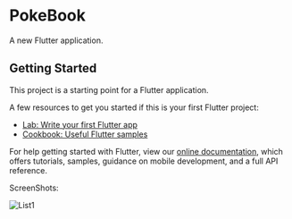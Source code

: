 # PokeBook

A new Flutter application.

## Getting Started

This project is a starting point for a Flutter application.

A few resources to get you started if this is your first Flutter project:

- [Lab: Write your first Flutter app](https://flutter.dev/docs/get-started/codelab)
- [Cookbook: Useful Flutter samples](https://flutter.dev/docs/cookbook)

For help getting started with Flutter, view our
[online documentation](https://flutter.dev/docs), which offers tutorials,
samples, guidance on mobile development, and a full API reference.

ScreenShots:

![List1](https://user-images.githubusercontent.com/53686487/93144831-8e743180-f708-11ea-90c3-5319764796ad.jpg)

